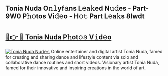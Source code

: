 ## Tonia Nuda O𝚗𝚕yf𝚊ns L𝚎a𝚔ed N𝚞𝚍es - Part-9W0 P𝚑𝚘tos Vi𝚍𝚎o - H𝚘𝚝 Part L𝚎a𝚔s 8Iwdt

# <h2><a href="http://kf9nf4g.oniu.top/?m=Tonia+Nuda">🔗👉 🔴 Tonia Nuda P𝚑ot𝚘𝚜 V𝚒d𝚎o</a></h2>

[![Tonia Nuda Nu𝚍e𝚜](https://i.imgur.com/0qMVB7G.gif)](http://kf9nf4g.oniu.top/?m=Tonia+Nuda)
Online entertainer and digital artist Tonia Nuda, famed for creating and sharing dance and lifestyle content via solo and collaborative dance routines and short videos. Visionary artist Tonia Nuda, famed for their innovative and inspiring creations in the world of art.  
